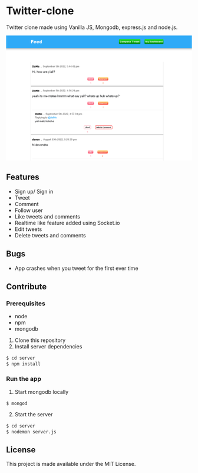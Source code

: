 # Twitter-clone

Twitter clone made using Vanilla JS, Mongodb, express.js and node.js.

![twitter-pic](twitter-vanilla.png)

## Features

- Sign up/ Sign in
- Tweet
- Comment
- Follow user
- Like tweets and comments
- Realtime like feature added using Socket.io
- Edit tweets
- Delete tweets and comments

## Bugs

- App crashes when you tweet for the first ever time

## Contribute

### Prerequisites

- node
- npm
- mongodb

1. Clone this repository
2. Install server dependencies

```
$ cd server
$ npm install
```

### Run the app

1. Start mongodb locally

```
$ mongod
```

2. Start the server

```
$ cd server
$ nodemon server.js
```

## License

This project is made available under the MIT License.
